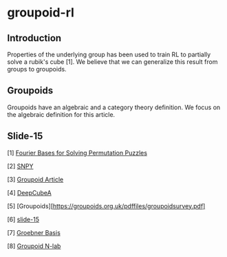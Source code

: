 # groupoid-rl

## Introduction

Properties of the underlying group has been used to train RL to partially solve a rubik's cube [1].
We believe that we can generalize this result from groups to groupoids. 

## Groupoids

Groupoids have an algebraic and a category theory definition. We focus on the algebraic definition for this article.



## Slide-15

[1] [Fourier Bases for Solving Permutation Puzzles](https://proceedings.mlr.press/v130/pan21a.html)

[2] [SNPY](https://github.com/horacepan/snpy)

[3] [Groupoid Article](http://www.neverendingbooks.org/the-15-puzzle-groupoid-2)

[4] [DeepCubeA](http://deepcube.igb.uci.edu/)

[5] [Groupoids][https://groupoids.org.uk/pdffiles/groupoidsurvey.pdf]

[6] [slide-15](https://cornellmath.wordpress.com/2008/01/27/puzzles-groups-and-groupoids/)

[7] [Groebner Basis](https://yetanothermathblog.com/2013/12/07/grobner-bases-and-permutation-puzzles-according-to-martin-kreuzer/)

[8] [Groupoid N-lab](https://ncatlab.org/nlab/show/groupoid)
